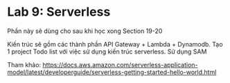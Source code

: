 
# Lab 9: Serverless

Phần này sẽ dùng cho sau khi học xong Section 19-20

Kiến trúc sẽ gồm các thành phần API Gateway + Lambda + Dynamodb. Tạo 1 project Todo list với việc sử dụng kiến trúc serverless. Sử dụng SAM

Tham khảo: https://docs.aws.amazon.com/serverless-application-model/latest/developerguide/serverless-getting-started-hello-world.html
